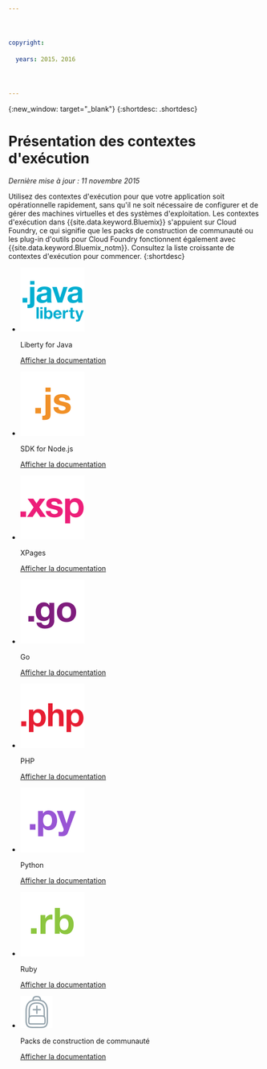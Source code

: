 ```yaml
---

 

copyright:

  years: 2015，2016

 

---
```


{:new_window: target="_blank"}
{:shortdesc: .shortdesc}

# Présentation des contextes d'exécution
*Dernière mise à jour : 11 novembre 2015*

Utilisez des contextes d'exécution pour que votre application soit
opérationnelle rapidement, sans qu'il ne soit nécessaire de configurer et de gérer des machines virtuelles et des systèmes d'exploitation. Les contextes d'exécution dans
{{site.data.keyword.Bluemix}} s'appuient sur Cloud Foundry, ce qui signifie que les packs de construction
de communauté ou les plug-in d'outils pour Cloud Foundry fonctionnent également avec {{site.data.keyword.Bluemix_notm}}. Consultez la liste croissante de contextes d'exécution pour commencer.
{:shortdesc}

<ul class="runtimeIconList">
<li>
<p class="runtimeIcon"><img src="images/javaweb_featured.svg" alt="Java Liberty" /></p>
<p class="runtimeTitle">Liberty for Java</p>
<p class="runtimeLink"><a format="html" href="../runtimes/liberty/index.html" scope="peer">Afficher la documentation</a></p>
</li>
<li>
<p class="runtimeIcon"><img src="images/node_featured.svg" alt="Node.js" /></p>
<p class="runtimeTitle">SDK for Node.js</p>
<p class="runtimeLink"><a format="html" href="../runtimes/nodejs/index.html" scope="peer">Afficher la documentation</a></p>
</li>
<li>
<p class="runtimeIcon"><img src="images/xpages_featured.svg" alt="XPages" /></p>
<p class="runtimeTitle">XPages</p>
<p class="runtimeLink"><a format="html" href="../starters/xpages/index.html" scope="peer">Afficher la documentation</a></p>
</li>
<li>
<p class="runtimeIcon"><img src="images/go_featured.svg" alt="Go" /></p>
<p class="runtimeTitle">Go</p>
<p class="runtimeLink"><a format="html" href="../runtimes/go/index.html" scope="peer">Afficher la documentation</a></p>
</li>
<li>
<p class="runtimeIcon"><img src="images/php_featured.svg" alt="PHP" /></p>
<p class="runtimeTitle">PHP</p>
<p class="runtimeLink"><a format="html" href="../runtimes/php/index.html" scope="peer">Afficher la documentation</a></p>
</li>
<li>
<p class="runtimeIcon"><img src="images/python_featured.svg" alt="Python" /></p>
<p class="runtimeTitle">Python</p>
<p class="runtimeLink"><a format="html" href="../runtimes/python/index.html" scope="peer">Afficher la documentation</a></p>
</li>
<li>
<p class="runtimeIcon"><img src="images/ruby_featured.svg" alt="Ruby" /></p>
<p class="runtimeTitle">Ruby</p>
<p class="runtimeLink"><a format="html" href="../runtimes/ruby/index.html" scope="peer">Afficher la documentation</a></p>
</li>
<li>
<p class="runtimeIcon"><img src="images/byod_featured.png" alt="Packs de construction de communauté" /></p>
<p class="runtimeTitle">Packs de construction de communauté</p>
<p class="runtimeLink"><a format="html" href="byob.html" scope="peer">Afficher la documentation</a></p>
</li>
</ul>
